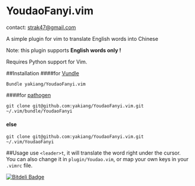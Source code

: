 YoudaoFanyi.vim
===============
contact: strak47@gmail.com

A simple plugin for vim to translate English words into Chinese  
  
Note: this plugin supports __English words only !__
  
Requires Python support for Vim.  
  


##Installation
####for [Vundle](https://github.com/gmarik/vundle)
```
Bundle yakiang/YoudaoFanyi.vim
```
####for [pathogen](https://github.com/tpope/vim-pathogen)
```
git clone git@github.com:yakiang/YoudaoFanyi.vim.git ~/.vim/bundle/YoudaoFanyi
```
#### else
```
git clone git@github.com:yakiang/YoudaoFanyi.vim.git ~/.vim/YoudaoFanyi
```
  

##Usage
use `<leader>t`, it will translate the word right under the cursor.  
You can also change it in `plugin/Youdao.vim`, or map your own keys in your `.vimrc` file.  

[![Bitdeli Badge](https://d2weczhvl823v0.cloudfront.net/yakiang/youdaofanyi.vim/trend.png)](https://bitdeli.com/free "Bitdeli Badge")
